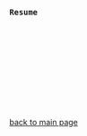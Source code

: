
### `Resume`

<object data="./assets/PDFs/Amirhosein_Toosi_CV.pdf" type="application/pdf" width="100%" height="100%" style="border: none;">
    <embed src="./assets/PDFs/Amirhosein_Toosi_CV.pdf">
        <!--<p>This browser does not support PDFs. Please download the PDF to view it: <a href="http://yoursite.com/the.pdf">Download PDF</a>.</p>-->
    </embed>
</object>

[back to main page](./)
